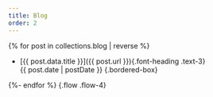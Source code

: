 ```yaml
---
title: Blog
order: 2
---
```


{% for post in collections.blog | reverse %}

- [{{ post.data.title }}]({{ post.url }}){.font-heading .text-3}  
  <time class="italic" datetime="{{ post.date.toISOString() }}">{{ post.date | postDate }}</time> {.bordered-box}

{%- endfor %}
{.flow .flow-4}
